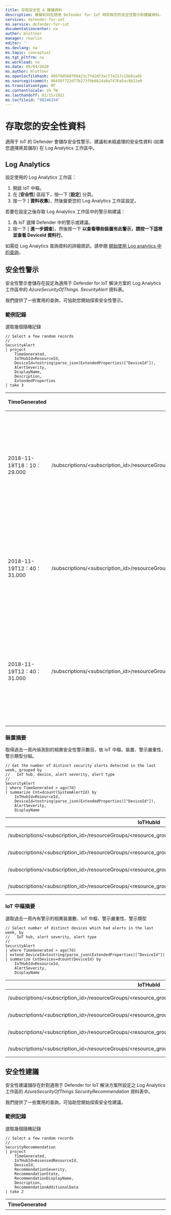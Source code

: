 ```yaml
---
title: 存取安全性 & 建議資料
description: 瞭解如何在使用 Defender for IoT 時存取您的安全性警示和建議資料。
services: defender-for-iot
ms.service: defender-for-iot
documentationcenter: na
author: mlottner
manager: rkarlin
editor: ''
ms.devlang: na
ms.topic: conceptual
ms.tgt_pltfrm: na
ms.workload: na
ms.date: 09/04/2020
ms.author: mlottner
ms.openlocfilehash: 495f9d568760421c7f42df3acf74217c15b01a05
ms.sourcegitcommit: 08458f722d77b273fbb6b24a0a7476a5ac8b22e0
ms.translationtype: MT
ms.contentlocale: zh-TW
ms.lasthandoff: 01/15/2021
ms.locfileid: "98246334"
---
```

# <a name="access-your-security-data"></a>存取您的安全性資料

適用于 IoT 的 Defender 會儲存安全性警示、建議和未經處理的安全性資料 (如果您選擇將其儲存) 在 Log Analytics 工作區中。

## <a name="log-analytics"></a>Log Analytics

設定使用的 Log Analytics 工作區：

1. 開啟 IoT 中樞。
1. 在 [**安全性**] 區段下，按一下 [**設定**] 分頁。
1. 按一下 [ **資料收集**]，然後變更您的 Log Analytics 工作區設定。

若要在設定之後存取 Log Analytics 工作區中的警示和建議：

1. 為 IoT 選擇 Defender 中的警示或建議。
1. 按一下 [ **進一步調查**]，然後按一下 **以查看哪些裝置有此警示，請按一下這裡並查看 DeviceId 資料行**。

如需從 Log Analytics 查詢資料的詳細資訊，請參閱 [開始使用 Log analytics 中的查詢](../azure-monitor/log-query/get-started-queries.md)。

## <a name="security-alerts"></a>安全性警示

安全性警示會儲存在設定為適用于 Defender for IoT 解決方案的 Log Analytics 工作區中的 _AzureSecurityOfThings. SecurityAlert_ 資料表。

我們提供了一些實用的查詢，可協助您開始探索安全性警示。

### <a name="sample-records"></a>範例記錄

選取幾個隨機記錄

```
// Select a few random records
//
SecurityAlert
| project
    TimeGenerated,
    IoTHubId=ResourceId,
    DeviceId=tostring(parse_json(ExtendedProperties)["DeviceId"]),
    AlertSeverity,
    DisplayName,
    Description,
    ExtendedProperties
| take 3
```

| TimeGenerated           | IoTHubId                                                                                                       | DeviceId      | AlertSeverity | DisplayName                           | 說明                                             | ExtendedProperties                                                                                                                                                             |
|-------------------------|----------------------------------------------------------------------------------------------------------------|---------------|---------------|---------------------------------------|---------------------------------------------------------|--------------------------------------------------------------------------------------------------------------------------------------------------------------------------------|
| 2018-11-18T18：10：29.000 | /subscriptions/<subscription_id>/resourceGroups/<resource_group>/providers/Microsoft.Devices/IotHubs/<iot_hub> | <device_name> | 高          | 暴力密碼破解攻擊成功           | 裝置上的暴力密碼破解攻擊成功        |    {"Full Source Address"： "[ \" 10.165.12.18： \" ]"，"User Names"： "[ \" \" ]"，"DeviceId"： "IoT-Device-Linux"}                                                                       |
| 2018-11-19T12：40：31.000 | /subscriptions/<subscription_id>/resourceGroups/<resource_group>/providers/Microsoft.Devices/IotHubs/<iot_hub> | <device_name> | 高          | 裝置上的本機登入成功      | 偵測到裝置的本機登入成功     | {"Remote Address"： "？"、"Remote Port"： ""、"Local Port"： ""、"Login Shell"： "/bin/su"、"Login Process Id"： "28207"、"User Name"： "攻擊者"、"DeviceId"： "IoT-Device-Linux"} |
| 2018-11-19T12：40：31.000 | /subscriptions/<subscription_id>/resourceGroups/<resource_group>/providers/Microsoft.Devices/IotHubs/<iot_hub> | <device_name> | 高          | 裝置上的本機登入嘗試失敗  | 偵測到裝置的本機登入嘗試失敗 |    {"Remote Address"： "？"、"Remote Port"： ""、"Local Port"： ""、"Login Shell"： "/bin/su"、"Login Process Id"： "22644"、"User Name"： "攻擊者"、"DeviceId"： "IoT-Device-Linux"} |

### <a name="device-summary"></a>裝置摘要

取得過去一周內偵測到的相異安全性警示數目，依 IoT 中樞、裝置、警示嚴重性、警示類型分組。

```
// Get the number of distinct security alerts detected in the last week, grouped by
//   IoT hub, device, alert severity, alert type
//
SecurityAlert
| where TimeGenerated > ago(7d)
| summarize Cnt=dcount(SystemAlertId) by
    IoTHubId=ResourceId,
    DeviceId=tostring(parse_json(ExtendedProperties)["DeviceId"]),
    AlertSeverity,
    DisplayName
```

| IoTHubId                                                                                                       | DeviceId      | AlertSeverity | DisplayName                           | Count |
|----------------------------------------------------------------------------------------------------------------|---------------|---------------|---------------------------------------|-----|
| /subscriptions/<subscription_id>/resourceGroups/<resource_group>/providers/Microsoft.Devices/IotHubs/<iot_hub> | <device_name> | 高          | 暴力密碼破解攻擊成功           | 9   |
| /subscriptions/<subscription_id>/resourceGroups/<resource_group>/providers/Microsoft.Devices/IotHubs/<iot_hub> | <device_name> | 中        | 裝置上的本機登入嘗試失敗  | 242 |
| /subscriptions/<subscription_id>/resourceGroups/<resource_group>/providers/Microsoft.Devices/IotHubs/<iot_hub> | <device_name> | 高          | 裝置上的本機登入成功      | 31  |
| /subscriptions/<subscription_id>/resourceGroups/<resource_group>/providers/Microsoft.Devices/IotHubs/<iot_hub> | <device_name> | 中        | 加密硬幣 Miner                     | 4   |

### <a name="iot-hub-summary"></a>IoT 中樞摘要

選取過去一周內有警示的相異裝置數、IoT 中樞、警示嚴重性、警示類型

```
// Select number of distinct devices which had alerts in the last week, by
//   IoT hub, alert severity, alert type
//
SecurityAlert
| where TimeGenerated > ago(7d)
| extend DeviceId=tostring(parse_json(ExtendedProperties)["DeviceId"])
| summarize CntDevices=dcount(DeviceId) by
    IoTHubId=ResourceId,
    AlertSeverity,
    DisplayName
```

| IoTHubId                                                                                                       | AlertSeverity | DisplayName                           | CntDevices |
|----------------------------------------------------------------------------------------------------------------|---------------|---------------------------------------|------------|
| /subscriptions/<subscription_id>/resourceGroups/<resource_group>/providers/Microsoft.Devices/IotHubs/<iot_hub> | 高          | 暴力密碼破解攻擊成功           | 1          |
| /subscriptions/<subscription_id>/resourceGroups/<resource_group>/providers/Microsoft.Devices/IotHubs/<iot_hub> | 中        | 裝置上的本機登入嘗試失敗  | 1          |
| /subscriptions/<subscription_id>/resourceGroups/<resource_group>/providers/Microsoft.Devices/IotHubs/<iot_hub> | 高          | 裝置上的本機登入成功      | 1          |
| /subscriptions/<subscription_id>/resourceGroups/<resource_group>/providers/Microsoft.Devices/IotHubs/<iot_hub> | 中        | 加密硬幣 Miner                     | 1          |

## <a name="security-recommendations"></a>安全性建議

安全性建議儲存在針對適用于 Defender for IoT 解決方案所設定之 Log Analytics 工作區的 _AzureSecurityOfThings SecurityRecommendation_ 資料表中。

我們提供了一些實用的查詢，可協助您開始探索安全性建議。

### <a name="sample-records"></a>範例記錄

選取幾個隨機記錄

```
// Select a few random records
//
SecurityRecommendation
| project
    TimeGenerated,
    IoTHubId=AssessedResourceId,
    DeviceId,
    RecommendationSeverity,
    RecommendationState,
    RecommendationDisplayName,
    Description,
    RecommendationAdditionalData
| take 2
```

| TimeGenerated | IoTHubId | DeviceId | RecommendationSeverity | RecommendationState | RecommendationDisplayName | 說明 | RecommendationAdditionalData |
|---------------|----------|----------|------------------------|---------------------|---------------------------|-------------|------------------------------|
| 2019-03-22T10：21：06.060 |    /subscriptions/<subscription_id>/resourceGroups/<resource_group>/providers/Microsoft.Devices/IotHubs/<iot_hub> | <device_name> | 中 | 使用中 | 在輸入鏈中找到寬鬆的防火牆規則 | 在防火牆中找到一個規則，其中包含廣泛 IP 位址或埠的寬鬆模式 | {"Rules"： "[{ \" SourceAddress \" ： \" \" ， \" SourcePort \" ： \" \" ， \" DestinationAddress \" ： \" \" ， \" DestinationPort \" ： \" 1337 \" }]"} |
| 2019-03-22T10：50：27.237 | /subscriptions/<subscription_id>/resourceGroups/<resource_group>/providers/Microsoft.Devices/IotHubs/<iot_hub> | <device_name> | 中 | 使用中 | 在輸入鏈中找到寬鬆的防火牆規則 | 在防火牆中找到一個規則，其中包含廣泛 IP 位址或埠的寬鬆模式 | {"Rules"： "[{ \" SourceAddress \" ： \" \" ， \" SourcePort \" ： \" \" ， \" DestinationAddress \" ： \" \" ， \" DestinationPort \" ： \" 1337 \" }]"} |

### <a name="device-summary"></a>裝置摘要

取得依 IoT 中樞、裝置、建議嚴重性和類型分組的相異有效安全性建議數目。

```
// Get the number of distinct active security recommendations, grouped by by
//   IoT hub, device, recommendation severity and type
//
SecurityRecommendation
| extend IoTHubId=AssessedResourceId
| summarize CurrentState=arg_max(RecommendationState, DiscoveredTimeUTC) by IoTHubId, DeviceId, RecommendationSeverity, RecommendationDisplayName
| where CurrentState == "Active"
| summarize Cnt=count() by IoTHubId, DeviceId, RecommendationSeverity
```

| IoTHubId                                                                                                       | DeviceId      | RecommendationSeverity | Count |
|----------------------------------------------------------------------------------------------------------------|---------------|------------------------|-----|
| /subscriptions/<subscription_id>/resourceGroups/<resource_group>/providers/Microsoft.Devices/IotHubs/<iot_hub> | <device_name> | 高          | 2   |
| /subscriptions/<subscription_id>/resourceGroups/<resource_group>/providers/Microsoft.Devices/IotHubs/<iot_hub> | <device_name> | 中        | 1 |
| /subscriptions/<subscription_id>/resourceGroups/<resource_group>/providers/Microsoft.Devices/IotHubs/<iot_hub> | <device_name> | 高          | 1  |
| /subscriptions/<subscription_id>/resourceGroups/<resource_group>/providers/Microsoft.Devices/IotHubs/<iot_hub> | <device_name> | 中        | 4   |

## <a name="next-steps"></a>後續步驟

- 閱讀適用于 IoT 的 Defender [總覽](overview.md)
- 瞭解適用于 IoT 的 Defender [架構](architecture.md)
- 瞭解及探索 [適用于 IoT 的 Defender 警示](concept-security-alerts.md)
- 瞭解及探索 [適用于 IoT 的 Defender 建議](concept-recommendations.md)